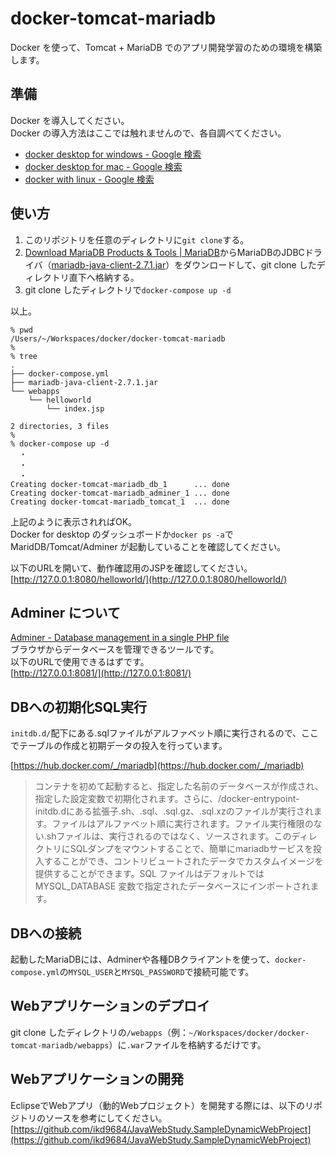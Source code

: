 docker-tomcat-mariadb
====

Docker を使って、Tomcat + MariaDB でのアプリ開発学習のための環境を構築します。


## 準備

Docker を導入してください。  
Docker の導入方法はここでは触れませんので、各自調べてください。  
- [docker desktop for windows - Google 検索](https://www.google.com/search?q=docker+desktop+for+windows&client=firefox-b-d&sxsrf=ALeKk037jUagc9C571ll-sdGs128HmhKoQ:1619851927674&source=lnt&tbs=qdr:y&sa=X&ved=2ahUKEwjOgfPV8qfwAhXYMN4KHSOuAKAQpwV6BAgBECo&biw=1920&bih=1073)
- [docker desktop for mac - Google 検索](https://www.google.com/search?q=docker+desktop+for+mac&client=firefox-b-d&biw=1920&bih=1073&tbs=qdr%3Ay&sxsrf=ALeKk01b525tGMxtWBTPqeUry6zfJp117w%3A1619851933504&ei=nfqMYLaZHof7wAPZ_pqIDw&oq=docker+desktop+for+mac&gs_lcp=Cgdnd3Mtd2l6EAMyAggAMgIIADICCAAyAggAMgIIADICCAAyAggAMgIIADoHCCMQsAMQJzoHCAAQRxCwA1CazwJY9NECYNvSAmgCcAJ4AIABiwKIAc8DkgEFMS4xLjGYAQCgAQGqAQdnd3Mtd2l6yAEFwAEB&sclient=gws-wiz&ved=0ahUKEwj229bY8qfwAhWHPXAKHVm_BvEQ4dUDCA0&uact=5)
- [docker with linux - Google 検索](https://www.google.com/search?q=docker+with+linux&client=firefox-b-d&biw=1920&bih=1073&tbs=qdr%3Ay&sxsrf=ALeKk032rItA3Sseist1xbtGJ7Rk9RjI-g%3A1619852033323&ei=AfuMYPiXE4WJoATtiYWICg&oq=docker+with+linux&gs_lcp=Cgdnd3Mtd2l6EAMyBggjECcQEzIFCAAQywEyBAgAEB4yBAgAEB4yBAgAEB4yBggAEAgQHjIGCAAQCBAeMgYIABAFEB46BwgAELADEBM6CwgAELADEA0QHhATOg0IABCwAxAIEA0QHhATOg0IABCwAxANEAUQHhATUOgKWMELYI8MaAFwAHgAgAHDAYgBrQKSAQMwLjKYAQCgAQGqAQdnd3Mtd2l6yAEIwAEB&sclient=gws-wiz&ved=0ahUKEwi4nKOI86fwAhWFBIgKHe1EAaEQ4dUDCA0&uact=5)


## 使い方

1. このリポジトリを任意のディレクトリに`git clone`する。
1. [Download MariaDB Products & Tools | MariaDB](https://mariadb.com/downloads/#connectors)からMariaDBのJDBCドライバ（[mariadb-java-client-2.7.1.jar](https://downloads.mariadb.com/Connectors/java/connector-java-2.7.1/)）をダウンロードして、git clone したディレクトリ直下へ格納する。
1. git clone したディレクトリで`docker-compose up -d`

以上。  

```
% pwd
/Users/~/Workspaces/docker/docker-tomcat-mariadb
%
% tree
.
├── docker-compose.yml
├── mariadb-java-client-2.7.1.jar
└── webapps
    └── helloworld
        └── index.jsp

2 directories, 3 files
%
% docker-compose up -d
  ・
  ・
  ・
Creating docker-tomcat-mariadb_db_1      ... done
Creating docker-tomcat-mariadb_adminer_1 ... done
Creating docker-tomcat-mariadb_tomcat_1  ... done
```
上記のように表示されればOK。  
Docker for desktop のダッシュボードか`docker ps -a`で MaridDB/Tomcat/Adminer が起動していることを確認してください。  

以下のURLを開いて、動作確認用のJSPを確認してください。  
[http://127.0.0.1:8080/helloworld/](http://127.0.0.1:8080/helloworld/)


## Adminer について

[Adminer - Database management in a single PHP file](https://www.adminer.org/)  
ブラウザからデータベースを管理できるツールです。  
以下のURLで使用できるはずです。  
[http://127.0.0.1:8081/](http://127.0.0.1:8081/)


## DBへの初期化SQL実行

`initdb.d/`配下にある.sqlファイルがアルファベット順に実行されるので、ここでテーブルの作成と初期データの投入を行っています。  

[https://hub.docker.com/_/mariadb](https://hub.docker.com/_/mariadb)
> コンテナを初めて起動すると、指定した名前のデータベースが作成され、指定した設定変数で初期化されます。さらに、/docker-entrypoint-initdb.dにある拡張子.sh、.sql、.sql.gz、.sql.xzのファイルが実行されます。ファイルはアルファベット順に実行されます。ファイル実行権限のない.shファイルは、実行されるのではなく、ソースされます。このディレクトリにSQLダンプをマウントすることで、簡単にmariadbサービスを投入することができ、コントリビュートされたデータでカスタムイメージを提供することができます。SQL ファイルはデフォルトでは MYSQL_DATABASE 変数で指定されたデータベースにインポートされます。


## DBへの接続

起動したMariaDBには、Adminerや各種DBクライアントを使って、`docker-compose.yml`の`MYSQL_USER`と`MYSQL_PASSWORD`で接続可能です。


## Webアプリケーションのデプロイ

git clone したディレクトリの`/webapps`（例：`~/Workspaces/docker/docker-tomcat-mariadb/webapps`）に`.war`ファイルを格納するだけです。


## Webアプリケーションの開発

EclipseでWebアプリ（動的Webプロジェクト）を開発する際には、以下のリポジトリのソースを参考にしてください。  
[https://github.com/ikd9684/JavaWebStudy.SampleDynamicWebProject](https://github.com/ikd9684/JavaWebStudy.SampleDynamicWebProject)
